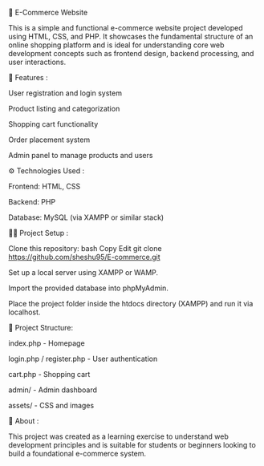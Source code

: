 🛒 E-Commerce Website

This is a simple and functional e-commerce website project developed using HTML, CSS, and PHP. It showcases the fundamental structure of an online shopping platform and is ideal for understanding core web development concepts such as frontend design, backend processing, and user interactions.

📌 Features :

User registration and login system

Product listing and categorization

Shopping cart functionality

Order placement system

Admin panel to manage products and users

⚙️ Technologies Used :

Frontend: HTML, CSS

Backend: PHP

Database: MySQL (via XAMPP or similar stack)

🧑‍💻 Project Setup :

Clone this repository:
bash
Copy
Edit 
git clone https://github.com/sheshu95/E-commerce.git

Set up a local server using XAMPP or WAMP.

Import the provided database into phpMyAdmin.

Place the project folder inside the htdocs directory (XAMPP) and run it via localhost.

📂 Project Structure:

index.php - Homepage

login.php / register.php - User authentication

cart.php - Shopping cart

admin/ - Admin dashboard

assets/ - CSS and images

📝 About :

This project was created as a learning exercise to understand web development principles and is suitable for students or beginners looking to build a foundational e-commerce system.

